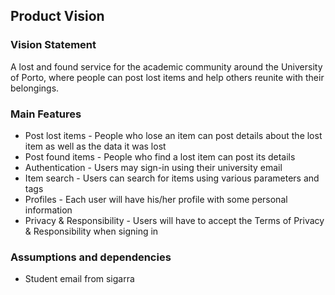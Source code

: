 
## Product Vision

### Vision Statement

A lost and found service for the academic community around the University of Porto, where people can post lost items and help others reunite with their belongings.

### Main Features

 - Post lost items - People who lose an item can post details about the lost item as well as the data it was lost
 - Post found items - People who find a lost item can post its details
 - Authentication - Users may sign-in using their university email
 - Item search - Users can search for items using various parameters and tags
 - Profiles - Each user will have his/her profile with some personal information
 - Privacy & Responsibility - Users will have to accept the Terms of Privacy & Responsibility when signing in


### Assumptions and dependencies

- Student email from sigarra

